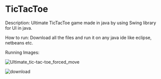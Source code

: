 # TicTacToe

Description: Ultimate TicTacToe game made in java by using Swing library for UI in java.

How to run:  Download all the files and run it on any java ide like eclipse, netbeans etc.

Running Images:

![Ultimate_tic-tac-toe_forced_move](https://user-images.githubusercontent.com/54879324/120937606-dcfaad80-c727-11eb-838d-1489c7cecd88.png)

![download](https://user-images.githubusercontent.com/54879324/120937632-00bdf380-c728-11eb-83fb-0d3e108b0e21.png)


